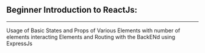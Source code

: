 ## Beginner Introduction to ReactJs:
---
Usage of Basic States and Props of Various Elements with number of elements interacting
Elements and Routing with the BackENd using ExpressJs